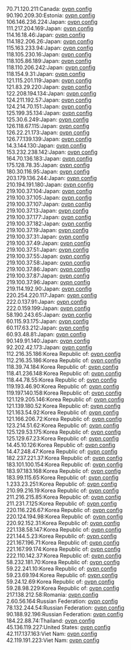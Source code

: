 70.71.120.211:Canada: [ovpn config](vpn/70_71_120_211.ovpn)  
90.190.209.30:Estonia: [ovpn config](vpn/90_190_209_30.ovpn)  
106.146.236.224:Japan: [ovpn config](vpn/106_146_236_224.ovpn)  
111.217.204.169:Japan: [ovpn config](vpn/111_217_204_169.ovpn)  
114.16.18.46:Japan: [ovpn config](vpn/114_16_18_46.ovpn)  
114.182.206.26:Japan: [ovpn config](vpn/114_182_206_26.ovpn)  
115.163.233.94:Japan: [ovpn config](vpn/115_163_233_94.ovpn)  
118.105.230.16:Japan: [ovpn config](vpn/118_105_230_16.ovpn)  
118.105.86.189:Japan: [ovpn config](vpn/118_105_86_189.ovpn)  
118.110.206.242:Japan: [ovpn config](vpn/118_110_206_242.ovpn)  
118.154.9.31:Japan: [ovpn config](vpn/118_154_9_31.ovpn)  
121.115.201.119:Japan: [ovpn config](vpn/121_115_201_119.ovpn)  
121.83.29.220:Japan: [ovpn config](vpn/121_83_29_220.ovpn)  
122.208.194.134:Japan: [ovpn config](vpn/122_208_194_134.ovpn)  
124.211.192.57:Japan: [ovpn config](vpn/124_211_192_57.ovpn)  
124.214.70.151:Japan: [ovpn config](vpn/124_214_70_151.ovpn)  
125.199.35.134:Japan: [ovpn config](vpn/125_199_35_134.ovpn)  
125.30.6.249:Japan: [ovpn config](vpn/125_30_6_249.ovpn)  
126.118.67.115:Japan: [ovpn config](vpn/126_118_67_115.ovpn)  
126.22.21.173:Japan: [ovpn config](vpn/126_22_21_173.ovpn)  
126.77.139.139:Japan: [ovpn config](vpn/126_77_139_139.ovpn)  
14.3.144.130:Japan: [ovpn config](vpn/14_3_144_130.ovpn)  
153.232.238.142:Japan: [ovpn config](vpn/153_232_238_142.ovpn)  
164.70.136.183:Japan: [ovpn config](vpn/164_70_136_183.ovpn)  
175.128.78.35:Japan: [ovpn config](vpn/175_128_78_35.ovpn)  
180.30.116.95:Japan: [ovpn config](vpn/180_30_116_95.ovpn)  
203.179.136.244:Japan: [ovpn config](vpn/203_179_136_244.ovpn)  
210.194.191.180:Japan: [ovpn config](vpn/210_194_191_180.ovpn)  
219.100.37.104:Japan: [ovpn config](vpn/219_100_37_104.ovpn)  
219.100.37.105:Japan: [ovpn config](vpn/219_100_37_105.ovpn)  
219.100.37.107:Japan: [ovpn config](vpn/219_100_37_107.ovpn)  
219.100.37.13:Japan: [ovpn config](vpn/219_100_37_13.ovpn)  
219.100.37.177:Japan: [ovpn config](vpn/219_100_37_177.ovpn)  
219.100.37.182:Japan: [ovpn config](vpn/219_100_37_182.ovpn)  
219.100.37.19:Japan: [ovpn config](vpn/219_100_37_19.ovpn)  
219.100.37.31:Japan: [ovpn config](vpn/219_100_37_31.ovpn)  
219.100.37.49:Japan: [ovpn config](vpn/219_100_37_49.ovpn)  
219.100.37.51:Japan: [ovpn config](vpn/219_100_37_51.ovpn)  
219.100.37.55:Japan: [ovpn config](vpn/219_100_37_55.ovpn)  
219.100.37.58:Japan: [ovpn config](vpn/219_100_37_58.ovpn)  
219.100.37.86:Japan: [ovpn config](vpn/219_100_37_86.ovpn)  
219.100.37.87:Japan: [ovpn config](vpn/219_100_37_87.ovpn)  
219.100.37.96:Japan: [ovpn config](vpn/219_100_37_96.ovpn)  
219.114.192.90:Japan: [ovpn config](vpn/219_114_192_90.ovpn)  
220.254.220.117:Japan: [ovpn config](vpn/220_254_220_117.ovpn)  
222.0.137.91:Japan: [ovpn config](vpn/222_0_137_91.ovpn)  
222.0.159.199:Japan: [ovpn config](vpn/222_0_159_199.ovpn)  
58.190.243.65:Japan: [ovpn config](vpn/58_190_243_65.ovpn)  
60.115.93.175:Japan: [ovpn config](vpn/60_115_93_175.ovpn)  
60.117.63.212:Japan: [ovpn config](vpn/60_117_63_212.ovpn)  
60.93.48.81:Japan: [ovpn config](vpn/60_93_48_81.ovpn)  
90.149.91.140:Japan: [ovpn config](vpn/90_149_91_140.ovpn)  
92.202.42.173:Japan: [ovpn config](vpn/92_202_42_173.ovpn)  
112.216.35.186:Korea Republic of: [ovpn config](vpn/112_216_35_186.ovpn)  
112.216.35.186:Korea Republic of: [ovpn config](vpn/112_216_35_186.ovpn)  
118.39.74.184:Korea Republic of: [ovpn config](vpn/118_39_74_184.ovpn)  
118.41.236.148:Korea Republic of: [ovpn config](vpn/118_41_236_148.ovpn)  
118.44.78.55:Korea Republic of: [ovpn config](vpn/118_44_78_55.ovpn)  
119.193.46.90:Korea Republic of: [ovpn config](vpn/119_193_46_90.ovpn)  
119.197.140.158:Korea Republic of: [ovpn config](vpn/119_197_140_158.ovpn)  
121.129.205.146:Korea Republic of: [ovpn config](vpn/121_129_205_146.ovpn)  
121.139.180.52:Korea Republic of: [ovpn config](vpn/121_139_180_52.ovpn)  
121.163.54.92:Korea Republic of: [ovpn config](vpn/121_163_54_92.ovpn)  
121.166.206.72:Korea Republic of: [ovpn config](vpn/121_166_206_72.ovpn)  
123.214.51.62:Korea Republic of: [ovpn config](vpn/123_214_51_62.ovpn)  
125.129.53.175:Korea Republic of: [ovpn config](vpn/125_129_53_175.ovpn)  
125.129.67.23:Korea Republic of: [ovpn config](vpn/125_129_67_23.ovpn)  
14.45.10.126:Korea Republic of: [ovpn config](vpn/14_45_10_126.ovpn)  
14.47.248.47:Korea Republic of: [ovpn config](vpn/14_47_248_47.ovpn)  
182.237.221.37:Korea Republic of: [ovpn config](vpn/182_237_221_37.ovpn)  
183.101.100.154:Korea Republic of: [ovpn config](vpn/183_101_100_154.ovpn)  
183.97.183.168:Korea Republic of: [ovpn config](vpn/183_97_183_168.ovpn)  
183.99.115.65:Korea Republic of: [ovpn config](vpn/183_99_115_65.ovpn)  
1.233.23.251:Korea Republic of: [ovpn config](vpn/1_233_23_251.ovpn)  
210.99.216.19:Korea Republic of: [ovpn config](vpn/210_99_216_19.ovpn)  
211.216.215.85:Korea Republic of: [ovpn config](vpn/211_216_215_85.ovpn)  
211.231.7.125:Korea Republic of: [ovpn config](vpn/211_231_7_125.ovpn)  
220.116.226.67:Korea Republic of: [ovpn config](vpn/220_116_226_67.ovpn)  
220.124.194.98:Korea Republic of: [ovpn config](vpn/220_124_194_98.ovpn)  
220.92.152.31:Korea Republic of: [ovpn config](vpn/220_92_152_31.ovpn)  
221.138.58.147:Korea Republic of: [ovpn config](vpn/221_138_58_147.ovpn)  
221.144.5.23:Korea Republic of: [ovpn config](vpn/221_144_5_23.ovpn)  
221.167.196.71:Korea Republic of: [ovpn config](vpn/221_167_196_71.ovpn)  
221.167.99.174:Korea Republic of: [ovpn config](vpn/221_167_99_174.ovpn)  
222.110.142.37:Korea Republic of: [ovpn config](vpn/222_110_142_37.ovpn)  
58.232.181.70:Korea Republic of: [ovpn config](vpn/58_232_181_70.ovpn)  
59.22.241.10:Korea Republic of: [ovpn config](vpn/59_22_241_10.ovpn)  
59.23.69.194:Korea Republic of: [ovpn config](vpn/59_23_69_194.ovpn)  
59.24.12.69:Korea Republic of: [ovpn config](vpn/59_24_12_69.ovpn)  
59.28.98.229:Korea Republic of: [ovpn config](vpn/59_28_98_229.ovpn)  
217.138.212.58:Romania: [ovpn config](vpn/217_138_212_58.ovpn)  
2.60.56.164:Russian Federation: [ovpn config](vpn/2_60_56_164.ovpn)  
78.132.244.54:Russian Federation: [ovpn config](vpn/78_132_244_54.ovpn)  
90.188.92.196:Russian Federation: [ovpn config](vpn/90_188_92_196.ovpn)  
184.22.88.74:Thailand: [ovpn config](vpn/184_22_88_74.ovpn)  
45.136.119.227:United States: [ovpn config](vpn/45_136_119_227.ovpn)  
42.117.137.163:Viet Nam: [ovpn config](vpn/42_117_137_163.ovpn)  
42.119.191.223:Viet Nam: [ovpn config](vpn/42_119_191_223.ovpn)  
